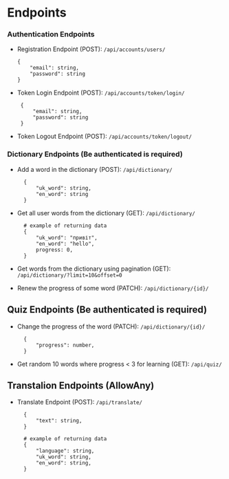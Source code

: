 # Endpoints
### Authentication Endpoints


 -   Registration Endpoint (POST): `/api/accounts/users/`

        ```
        {
            "email": string,
            "password": string
        }
        ```
-  Token Login Endpoint (POST): `/api/accounts/token/login/`

        {
            "email": string,
            "password": string
        }

- Token Logout Endpoint (POST): `/api/accounts/token/logout/`



### Dictionary Endpoints (Be authenticated is required)

- Add a word in the dictionary (POST): `/api/dictionary/`

        {
            "uk_word": string,
            "en_word": string
        }


- Get all user words from the dictionary (GET): `/api/dictionary/`

        # example of returning data
        {
            "uk_word": "привіт",
            "en_word": "hello",
            progress: 0,
        }


- Get words from the dictionary using pagination (GET): `/api/dictionary/?limit=10&offset=0`


- Renew the progress of some word (PATCH): `/api/dictionary/{id}/`


## Quiz Endpoints (Be authenticated is required)


- Change the progress of the word (PATCH): `/api/dictionary/{id}/`

        {
            "progress": number,
        }

- Get random 10 words where progress < 3 for learning (GET): `/api/quiz/`


## Transtalion Endpoints (AllowAny)

- Translate Endpoint (POST): `/api/translate/`

        {
            "text": string,
        }

        # example of returning data
        {
            "language": string,
            "uk_word": string,
            "en_word": string,
        }